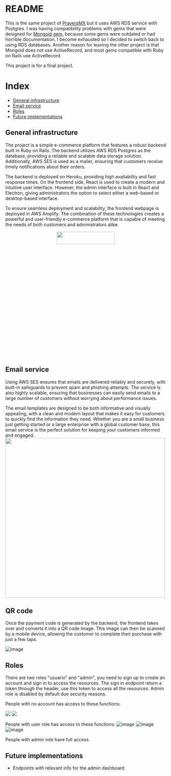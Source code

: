 # README

This is the same project of [PrayersMX](https://github.com/luisMartinez011/prayersMX) but it uses AWS RDS service with Postgres. I was having compatibility problems with gems that were designed for [Mongoid gem](https://github.com/mongodb/mongoid), because some gems were outdated or had horrible documentation. I become exhausted so I decided to switch back to using RDS databases. Another reason for leaving the other project is that Mongoid does not use ActiveRecord, and most gems compatible with Ruby on Rails use ActiveRecord.

This project is for a final project.

# Index 
* [General infrastructure](#general-infrastructure)
* [Email service](#email-service)
* [Roles](#roles)
* [Future implementations](#future-implementations)




## General infrastructure 
The project is a simple e-commerce platform that features a robust backend built in Ruby on Rails. The backend utilizes AWS RDS Postgres as the database, providing a reliable and scalable data storage solution. Additionally, AWS SES is used as a mailer, ensuring that customers receive timely notifications about their orders.

The backend is deployed on Heroku, providing high availability and fast response times. On the frontend side, React is used to create a modern and intuitive user interface. However, the admin interface is built in React and Electron, giving administrators the option to select either a web-based or desktop-based interface.

To ensure seamless deployment and scalability, the frontend webpage is deployed in AWS Amplify. The combination of these technologies creates a powerful and user-friendly e-commerce platform that is capable of meeting the needs of both customers and administrators alike.
<div style="text-align: center;">
  <img src="https://user-images.githubusercontent.com/95190949/223038557-35add4bf-574a-4831-94f3-05d3c33a7468.png"  width="60%" height="10%" >
</div>

## Email service 
Using AWS SES ensures that emails are delivered reliably and securely, with built-in safeguards to prevent spam and phishing attempts. The service is also highly scalable, ensuring that businesses can easily send emails to a large number of customers without worrying about performance issues.

The email templates are designed to be both informative and visually appealing, with a clean and modern layout that makes it easy for customers to quickly find the information they need. Whether you are a small business just getting started or a large enterprise with a global customer base, this email service is the perfect solution for keeping your customers informed and engaged.
<img src="https://user-images.githubusercontent.com/95190949/223040630-68f60857-8f50-4c27-9cce-4ed8af5cb09e.png" width=500>

## QR code 

Once the payment code is generated by the backend, the frontend takes over and converts it into a QR code image. This image can then be scanned by a mobile device, allowing the customer to complete their purchase with just a few taps.

![image](https://user-images.githubusercontent.com/95190949/223042415-2f0fd5a5-b3da-4c73-a113-9d59edc78ee2.png)

## Roles
There are two roles "usuario" and "admin", you need to sign up to create an account and sign in to access the resources. The sign in endpoint return a token through the header, use this token to access all the resources. Admin role is disabled by default due security reasons.

People with no account has access to these functions: 

  
<img src="https://user-images.githubusercontent.com/95190949/221461552-b361fbcf-d7d9-4271-b355-baba597dcf65.png">
<img src="https://user-images.githubusercontent.com/95190949/221464675-40256c7f-737b-40d5-b540-9f1d6095df4a.png">


People with user role has access to these functions: 
![image](https://user-images.githubusercontent.com/95190949/221464216-8dea2db0-4c6a-4d48-9ae9-52acdf94aaca.png)
![image](https://user-images.githubusercontent.com/95190949/221464534-127d6e01-21b1-4181-a1ea-6be03f625407.png)
![image](https://user-images.githubusercontent.com/95190949/221464675-40256c7f-737b-40d5-b540-9f1d6095df4a.png)


People with admin role have full access.

## Future implementations
<ul>
  <li>Endpoints with relevant info for the admin dashboard</li>

</ul>





